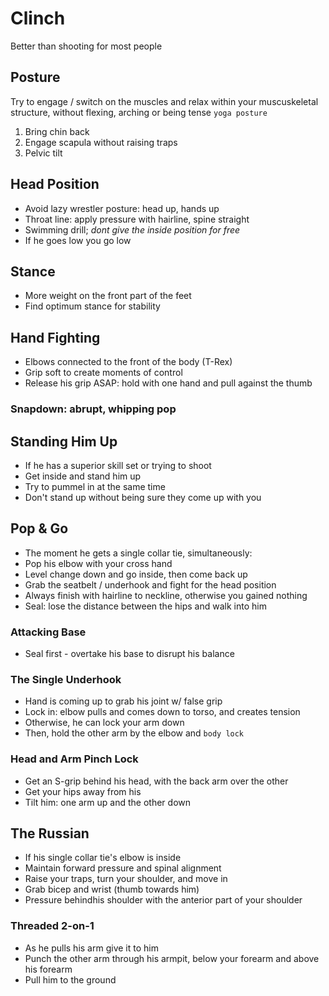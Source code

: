 # Clinch
Better than shooting for most people

## Posture
Try to engage / switch on the muscles and relax within your muscuskeletal structure, without flexing, arching or being tense `yoga posture`
1. Bring chin back
2. Engage scapula without raising traps
3. Pelvic tilt

## Head Position
- Avoid lazy wrestler posture: head up, hands up
- Throat line: apply pressure with hairline, spine straight
- Swimming drill; *dont give the inside position for free*
- If he goes low you go low

## Stance
- More weight on the front part of the feet
- Find optimum stance for stability

## Hand Fighting
- Elbows connected to the front of the body (T-Rex)
- Grip soft to create moments of control
- Release his grip ASAP: hold with one hand and pull against the thumb

### Snapdown: abrupt, whipping pop

## Standing Him Up
- If he has a superior skill set or trying to shoot
- Get inside and stand him up
- Try to pummel in at the same time
- Don't stand up without being sure they come up with you

## Pop & Go
- The moment he gets a single collar tie, simultaneously:
- Pop his elbow with your cross hand
- Level change down and go inside, then come back up
- Grab the seatbelt / underhook and fight for the head position
- Always finish with hairline to neckline, otherwise you gained nothing
- Seal: lose the distance between the hips and walk into him

### Attacking Base
- Seal first - overtake his base to disrupt his balance

### The Single Underhook
- Hand is coming up to grab his joint w/ false grip
- Lock in: elbow pulls and comes down to torso, and creates tension
- Otherwise, he can lock your arm down
- Then, hold the other arm by the elbow and `body lock`

### Head and Arm Pinch Lock
- Get an S-grip behind his head, with the back arm over the other
- Get your hips away from his
- Tilt him: one arm up and the other down

## The Russian
- If his single collar tie's elbow is inside
- Maintain forward pressure and spinal alignment
- Raise your traps, turn your shoulder, and move in
- Grab bicep and wrist (thumb towards him)
- Pressure behindhis shoulder with the anterior part of your shoulder
### Threaded 2-on-1
- As he pulls his arm give it to him
- Punch the other arm through his armpit, below your forearm and above his forearm
- Pull him to the ground